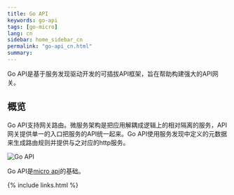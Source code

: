```yaml
---
title: Go API
keywords: go-api
tags: [go-micro]
lang: cn
sidebar: home_sidebar_cn
permalink: "go-api_cn.html"
summary: 
---
```


Go API是基于服务发现驱动开发的可插拔API框架，旨在帮助构建强大的API网关。

## 概览

Go API支持网关路由。微服务架构是把应用解耦成逻辑上的相对隔离的服务，API网关提供单一的入口把服务的API统一起来。Go API使用服务发现中定义的元数据来生成路由规则并提供与之对应的http服务。

<img src="https://micro.mu/docs/images/go-api.png?v=1" alt="Go API" />

Go API是[micro api](https://micro.mu/docs/api_cn.html)的基础。

{% include links.html %}
